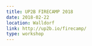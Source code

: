 ```yaml
---
title: UP2B FIRECAMP 2018
date: 2018-02-22
location: Walldorf
link: http://up2b.io/firecamp/
type: workshop
---
```

